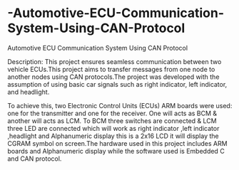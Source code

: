# -Automotive-ECU-Communication-System-Using-CAN-Protocol
Automotive ECU Communication System Using CAN Protocol


Description: This project ensures seamless communication between two vehicle ECUs.This project aims to transfer messages from one node to another nodes using CAN protocols.The project was developed with the assumption of using basic car signals such as right indicator, left indicator, and headlight.

To achieve this, two Electronic Control Units (ECUs) ARM boards were used: one for the transmitter and one for the receiver. One will acts as BCM & another will acts as LCM. To BCM three switches are connected & LCM three LED are connected which will work as right indicator ,left indicator ,headlight and Alphanumeric display this is a 2x16 LCD it will display the CGRAM symbol on screen.The hardware used in this project includes ARM boards and Alphanumeric display while the software used is Embedded C and CAN protocol.

